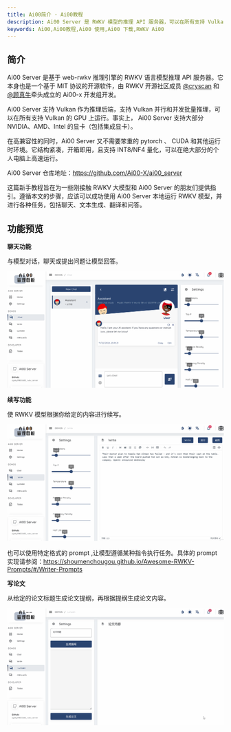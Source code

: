 ```yaml
---
title: Ai00简介 - Ai00教程
description: Ai00 Server 是 RWKV 模型的推理 API 服务器，可以在所有支持 Vulkan 的 GPU 上运行，支持大部分 NVIDIA、AMD、Intel 的显卡（包括集成显卡）。
keywords: Ai00,Ai00教程,Ai00 使用,Ai00 下载,RWKV Ai00
---
```



## 简介

Ai00 Server 是基于 web-rwkv 推理引擎的 RWKV 语言模型推理 API 服务器。它本身也是一个基于 MIT 协议的开源软件，由 RWKV 开源社区成员 [@cryscan](https://github.com/cryscan) 和[@顾真牛](https://github.com/cgisky1980)牵头成立的 Ai00-x 开发组开发。

Ai00 Server 支持 Vulkan 作为推理后端，支持 Vulkan 并行和并发批量推理，可以在所有支持 Vulkan 的 GPU 上运行。事实上， Ai00 Server 支持大部分 NVIDIA、AMD、Intel 的显卡（包括集成显卡）。

在高兼容性的同时，Ai00 Server 又不需要笨重的 pytorch 、 CUDA 和其他运行时环境。它结构紧凑，开箱即用，且支持 INT8/NF4 量化，可以在绝大部分的个人电脑上高速运行。

Ai00 Server 仓库地址：<https://github.com/Ai00-X/ai00_server>

这篇新手教程旨在为一些刚接触 RWKV 大模型和 Ai00 Server 的朋友们提供指引。遵循本文的步骤，应该可以成功使用 Ai00 Server 本地运行 RWKV 模型，并进行各种任务，包括聊天、文本生成、翻译和问答。

## 功能预览

**聊天功能**

与模型对话，聊天或提出问题让模型回答。

![chat_en](./imgs/chat_en.gif)

**续写功能**

使 RWKV 模型根据你给定的内容进行续写。

![continuation_en](./imgs/continuation_en.gif)

也可以使用特定格式的 prompt ,让模型遵循某种指令执行任务。具体的 prompt 实现请参阅：https://shoumenchougou.github.io/Awesome-RWKV-Prompts/#/Writer-Prompts 

**写论文**

从给定的论文标题生成论文提纲，再根据提纲生成论文内容。

![paper_en](./imgs/paper_en.gif)
